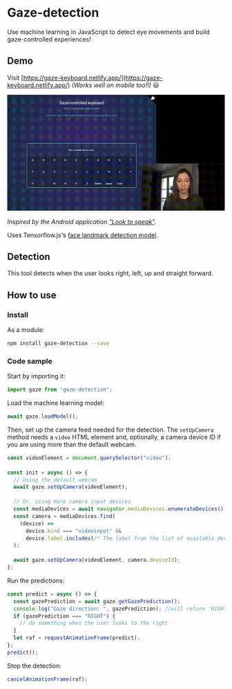 # Gaze-detection

Use machine learning in JavaScript to detect eye movements and build gaze-controlled experiences!

## Demo

Visit [https://gaze-keyboard.netlify.app/](https://gaze-keyboard.netlify.app/) _(Works well on mobile too!!)_ 😃

![](gaze-demo.gif)

_Inspired by the Android application ["Look to speak"](https://play.google.com/store/apps/details?id=com.androidexperiments.looktospeak)._

Uses Tensorflow.js's [face landmark detection model](https://www.npmjs.com/package/@tensorflow-models/face-landmarks-detection).

## Detection

This tool detects when the user looks right, left, up and straight forward.

## How to use

### Install

As a module:

```bash
npm install gaze-detection --save
```

### Code sample

Start by importing it:

```js
import gaze from "gaze-detection";
```

Load the machine learning model:

```js
await gaze.loadModel();
```

Then, set up the camera feed needed for the detection. The `setUpCamera` method needs a `video` HTML element and, optionally, a camera device ID if you are using more than the default webcam.

```js
const videoElement = document.querySelector("video");

const init = async () => {
  // Using the default webcam
  await gaze.setUpCamera(videoElement);

  // Or, using more camera input devices
  const mediaDevices = await navigator.mediaDevices.enumerateDevices();
  const camera = mediaDevices.find(
    (device) =>
      device.kind === "videoinput" &&
      device.label.includes(/* The label from the list of available devices*/)
  );

  await gaze.setUpCamera(videoElement, camera.deviceId);
};
```

Run the predictions:

```js
const predict = async () => {
  const gazePrediction = await gaze.getGazePrediction();
  console.log("Gaze direction: ", gazePrediction); //will return 'RIGHT', 'LEFT', 'STRAIGHT' or 'TOP'
  if (gazePrediction === "RIGHT") {
    // do something when the user looks to the right
  }
  let raf = requestAnimationFrame(predict);
};
predict();
```

Stop the detection:

```js
cancelAnimationFrame(raf);
```
